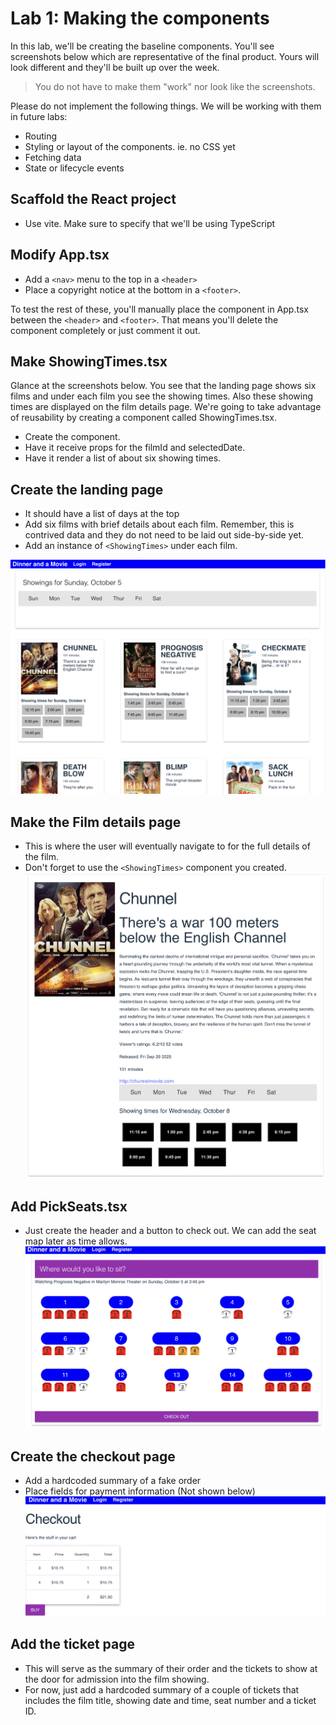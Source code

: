 # Lab 1: Making the components

In this lab, we'll be creating the baseline components. You'll see screenshots below which are representative of the final product. Yours will look different and they'll be built up over the week. 

> You do not have to make them "work" nor look like the screenshots. 

Please do not implement the following things. We will be working with them in future labs:
- Routing
- Styling or layout of the components. ie. no CSS yet
- Fetching data
- State or lifecycle events

## Scaffold the React project
- Use vite. Make sure to specify that we'll be using TypeScript

## Modify App.tsx
- Add a `<nav>` menu to the top in a `<header>`
- Place a copyright notice at the bottom in a `<footer>`.

To test the rest of these, you'll manually place the component in App.tsx between the `<header>` and `<footer>`. That means you'll delete the component completely or just comment it out.
 
## Make ShowingTimes.tsx
Glance at the screenshots below. You see that the landing page shows six films and under each film you see the showing times. Also these showing times are displayed on the film details page. We're going to take advantage of reusability by creating a component called ShowingTimes.tsx.
- Create the component.
- Have it receive props for the filmId and selectedDate.
- Have it render a list of about six showing times.

## Create the landing page
- It should have a list of days at the top
- Add six films with brief details about each film. Remember, this is contrived data and they do not need to be laid out side-by-side yet.
- Add an instance of `<ShowingTimes>` under each film.

![Landing page screenshot](../assets/LandingPage.png)
## Make the Film details page
- This is where the user will eventually navigate to for the full details of the film.
- Don't forget to use the `<ShowingTimes>` component you created.
![Film details screenshot](../assets/FilmDetails.png)

## Add PickSeats.tsx
- Just create the header and a button to check out. We can add the seat map later as time allows.
![Pick seats screenshot](../assets/PickSeats.png)

## Create the checkout page
- Add a hardcoded summary of a fake order
- Place fields for payment information (Not shown below)
![Checkout screenshot](../assets/Checkout.png)

## Add the ticket page
- This will serve as the summary of their order and the tickets to show at the door for admission into the film showing.
- For now, just add a hardcoded summary of a couple of tickets that includes the film title, showing date and time, seat number and a ticket ID.